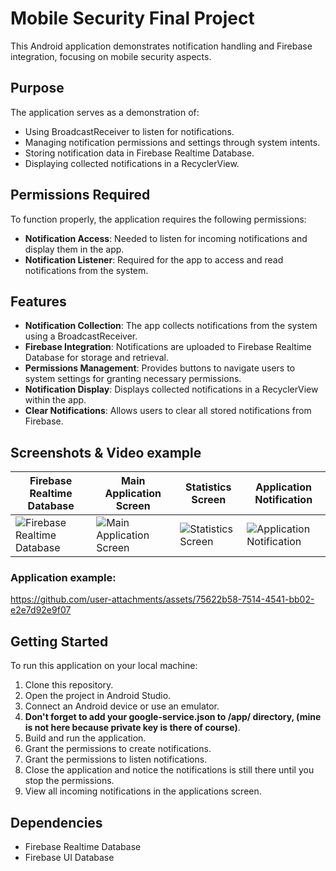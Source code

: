 # Mobile Security Final Project

This Android application demonstrates notification handling and Firebase integration, focusing on mobile security aspects.

## Purpose

The application serves as a demonstration of:
- Using BroadcastReceiver to listen for notifications.
- Managing notification permissions and settings through system intents.
- Storing notification data in Firebase Realtime Database.
- Displaying collected notifications in a RecyclerView.

## Permissions Required

To function properly, the application requires the following permissions:
- **Notification Access**: Needed to listen for incoming notifications and display them in the app.
- **Notification Listener**: Required for the app to access and read notifications from the system.

## Features

- **Notification Collection**: The app collects notifications from the system using a BroadcastReceiver.
- **Firebase Integration**: Notifications are uploaded to Firebase Realtime Database for storage and retrieval.
- **Permissions Management**: Provides buttons to navigate users to system settings for granting necessary permissions.
- **Notification Display**: Displays collected notifications in a RecyclerView within the app.
- **Clear Notifications**: Allows users to clear all stored notifications from Firebase.

## Screenshots & Video example

| Firebase Realtime Database             | Main Application Screen                | Statistics Screen                     | Application Notification              |
|----------------------------------------|----------------------------------------|----------------------------------------|----------------------------------------|
| ![Firebase Realtime Database](https://github.com/user-attachments/assets/b396dd9b-be6b-47e1-bde0-3180596e2070) | ![Main Application Screen](https://github.com/user-attachments/assets/94b1d64d-611c-47b9-af1a-4aca28dd1896) | ![Statistics Screen](https://github.com/user-attachments/assets/258673ee-bd7e-41a0-9d4a-1a8d998fd847) | ![Application Notification](https://github.com/user-attachments/assets/493721e8-a29a-4a0e-a2a1-3b32de82534a) |


### Application example:
https://github.com/user-attachments/assets/75622b58-7514-4541-bb02-e2e7d92e9f07

## Getting Started

To run this application on your local machine:
1. Clone this repository.
2. Open the project in Android Studio.
3. Connect an Android device or use an emulator.
4. **Don't forget to add your google-service.json to /app/ directory, (mine is not here because private key is there of course)**.
5. Build and run the application.
6. Grant the permissions to create notifications.
7. Grant the permissions to listen notifications.
8. Close the application and notice the notifications is still there until you stop the permissions.
9. View all incoming notifications in the applications screen.

## Dependencies

- Firebase Realtime Database
- Firebase UI Database

